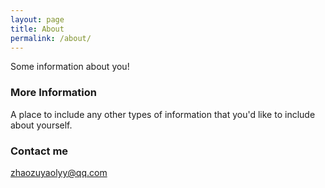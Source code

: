 ```yaml
---
layout: page
title: About
permalink: /about/
---
```


Some information about you!

### More Information

A place to include any other types of information that you'd like to include about yourself.

### Contact me

[zhaozuyaolyy@qq.com](mailto:zhaozuyaolyy@qq.com)
